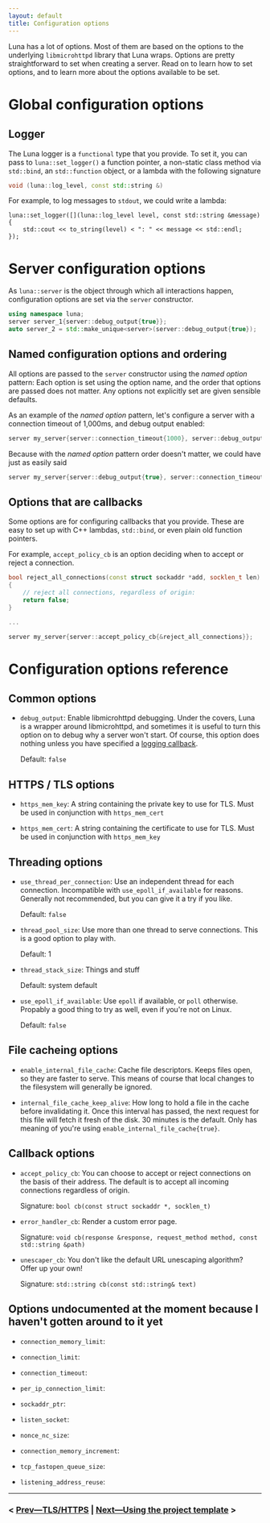 ```yaml
---
layout: default
title: Configuration options
---
```


Luna has a lot of options. Most of them are based on the options to the underlying `libmicrohttpd` library that Luna wraps.
Options are pretty straightforward to set when creating a server. Read on to learn how to set options, and to learn more
about the options available to be set.

# Global configuration options

## Logger

The Luna logger is a `functional` type that you provide. To set it, you can pass to `luna::set_logger()` a function pointer, a non-static class method via `std::bind`, an `std::function` object, or a lambda with the following signature

```cpp
void (luna::log_level, const std::string &)
```

For example, to log messages to `stdout`, we could write a lambda:

    luna::set_logger([](luna::log_level level, const std::string &message)
    {
        std::cout << to_string(level) < ": " << message << std::endl;
    });

# Server configuration options

As `luna::server` is the object through which all interactions happen, configuration options are set via the `server` constructor.

```cpp
using namespace luna;
server server_1{server::debug_output{true}};
auto server_2 = std::make_unique<server>(server::debug_output{true});
```

## Named configuration options and ordering

All options are passed to the `server` constructor using the _named option_ pattern: Each option is set using the option name, and the order that options are passed does not matter. Any options not explicitly set are given sensible defaults.

As an example of the _named option_ pattern, let's configure a server with a connection timeout of 1,000ms, and debug output enabled:

```cpp
server my_server{server::connection_timeout{1000}, server::debug_output{true}};
```

Because with the _named option_ pattern order doesn't matter, we could have just as easily said

```cpp
server my_server{server::debug_output{true}, server::connection_timeout{1000}};

```

## Options that are callbacks

Some options are for configuring callbacks that you provide. These are easy to set up with C++ lambdas, `std::bind`, or
even plain old function pointers.

For example, `accept_policy_cb` is an option deciding when to accept or reject a connection.
 
```cpp
bool reject_all_connections(const struct sockaddr *add, socklen_t len)
{
    // reject all connections, regardless of origin:
    return false;
}

...

server my_server{server::accept_policy_cb{&reject_all_connections}};

```

# Configuration options reference

## Common options

- `debug_output`: Enable libmicrohttpd debugging. Under the covers, Luna is a wrapper around libmicrohttpd, and sometimes
  it is useful to turn this option on to debug why a server won't start. Of course, this option does nothing unless you
  have specified a [logging callback](#logger).
  
  Default: `false`

## HTTPS / TLS options

- `https_mem_key`: A string containing the private key to use for TLS. Must be used in conjunction with `https_mem_cert`

- `https_mem_cert`: A string containing the certificate to use for TLS. Must be used in conjunction with `https_mem_key`

<!-- //`https_cred_type`: //TODO probably don't need to define this one. -->

<!-- - `https_priorities`:

- `https_mem_trust`:

- `https_mem_dhparams`:

- `https_key_password`: -->


## Threading options

- `use_thread_per_connection`: Use an independent thread for each connection. Incompatible with `use_epoll_if_available` for reasons. Generally not recommended, but you can give it a try if you like.

    Default: `false`
    
- `thread_pool_size`: Use more than one thread to serve connections. This is a good option to play with.

    Default: 1
    
- `thread_stack_size`: Things and stuff

    Default: system default
    
- `use_epoll_if_available`: Use `epoll` if available, or `poll` otherwise. Propably a good thing to try as well, even if you're not on Linux.

    Default: `false`

## File cacheing options

- `enable_internal_file_cache`: Cache file descriptors. Keeps files open, so they are faster to serve. This means of course that local changes to the filesystem will generally be ignored.

- `internal_file_cache_keep_alive`: How long to hold a file in the cache before invalidating it. Once this interval has passed, the next request for this file will fetch it fresh of the disk. 30 minutes is the default. Only has meaning of you're using `enable_internal_file_cache{true}`.

## Callback options

- `accept_policy_cb`: You can choose to accept or reject connections on the basis of their address. The default is to accept all incoming connections regardless of origin.

    Signature: `bool cb(const struct sockaddr *, socklen_t)`

- `error_handler_cb`: Render a custom error page.

    Signature: `void cb(response &response, request_method method, const std::string &path)`

<!-- - `logger_cb`: Oh, so you'd like to get some logs?

    Signature: `void cb(const std::string& message)` -->

- `unescaper_cb`: You don't like the default URL unescaping algorithm? Offer up your own!

    Signature: `std::string cb(const std::string& text)`

## Options undocumented at the moment because I haven't gotten around to it yet


<!-- //TODO just not going to try to support these two for now
//TODO MHD_OPTION_HTTPS_CERT_CALLBACK cbshim_
//    using notify_connection_cb = std::function<void(struct MHD_Connection *connection, void **socket_context, enum MHD_ConnectionNotificationCode toe)>; -->


- `connection_memory_limit`:

- `connection_limit`:

- `connection_timeout`:

- `per_ip_connection_limit`:

- `sockaddr_ptr`:


- `listen_socket`:

<!-- //`digest_auth_random`: //TODO unsure how best to support this one -->

- `nonce_nc_size`:

- `connection_memory_increment`:

- `tcp_fastopen_queue_size`:

- `listening_address_reuse`:
 
----

### < [Prev—TLS/HTTPS](https.md) | [Next—Using the project template](template.md) >
